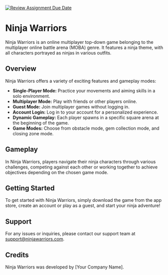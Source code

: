 [![Review Assignment Due Date](https://classroom.github.com/assets/deadline-readme-button-24ddc0f5d75046c5622901739e7c5dd533143b0c8e959d652212380cedb1ea36.svg)](https://classroom.github.com/a/fjBsXZsi)

# Ninja Warriors

Ninja Warriors is an online multiplayer top-down game belonging to the multiplayer online battle arena (MOBA) genre. It features a ninja theme, with all characters portrayed as ninjas in various outfits.

## Overview

Ninja Warriors offers a variety of exciting features and gameplay modes:

- **Single-Player Mode:** Practice your movements and aiming skills in a solo environment.
- **Multiplayer Mode:** Play with friends or other players online.
- **Guest Mode:** Join multiplayer games without logging in.
- **Account Login:** Log in to your account for a personalized experience.
- **Dynamic Gameplay:** Each player spawns in a specific square arena at the beginning of the game.
- **Game Modes:** Choose from obstacle mode, gem collection mode, and closing zone mode.

## Gameplay

In Ninja Warriors, players navigate their ninja characters through various challenges, competing against each other or working together to achieve objectives depending on the chosen game mode.

## Getting Started

To get started with Ninja Warriors, simply download the game from the app store, create an account or play as a guest, and start your ninja adventure!

## Support

For any issues or inquiries, please contact our support team at support@ninjawarriors.com.

## Credits

Ninja Warriors was developed by [Your Company Name].
